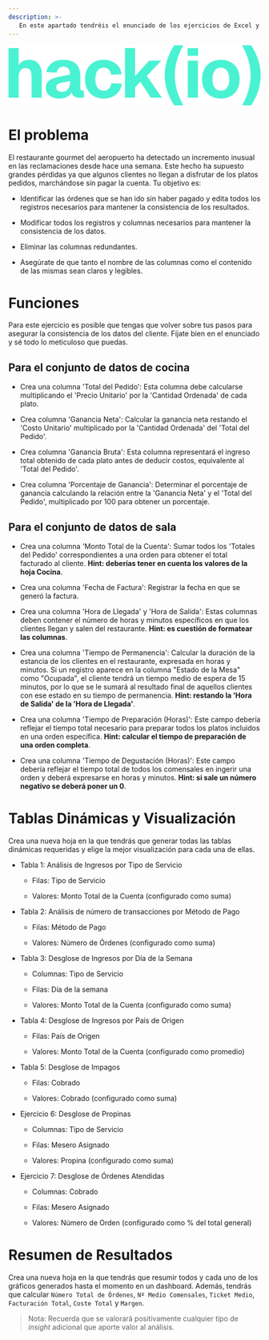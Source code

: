 ```yaml
---
description: >-
   En este apartado tendréis el enunciado de los ejercicios de Excel y la descripción del conjunto de datos que usaremos para prácticar. 
---
```


<div style="text-align: center;">
  <img src="https://github.com/Hack-io-Data/Imagenes/blob/main/01-LogosHackio/logo_celeste@4x.png?raw=true" alt="esquema" />
</div>


# El problema 

El restaurante gourmet del aeropuerto ha detectado un incremento inusual en las reclamaciones desde hace una semana. Este hecho ha supuesto grandes pérdidas ya que algunos clientes no llegan a disfrutar de los platos pedidos, marchándose sin pagar la cuenta. Tu objetivo es: 

- Identificar las órdenes que se han ido sin haber pagado y edita todos los registros necesarios para mantener la consistencia de los resultados.

- Modificar todos los registros y columnas necesarios para mantener la consistencia de los datos.

- Eliminar las columnas redundantes.

- Asegúrate de que tanto el nombre de las columnas como el contenido de las mismas sean claros y legibles.

# Funciones

Para este ejercicio es posible que tengas que volver sobre tus pasos para asegurar la consistencia de los datos del cliente. Fíjate bien en el enunciado y sé todo lo meticuloso que puedas.

## Para el conjunto de datos de cocina

- Crea una columna 'Total del Pedido': Esta columna debe calcularse multiplicando el 'Precio Unitario' por la 'Cantidad Ordenada' de cada plato.

- Crea columna 'Ganancia Neta': Calcular la ganancia neta restando el 'Costo Unitario' multiplicado por la 'Cantidad Ordenada' del 'Total del Pedido'.

- Crea columna 'Ganancia Bruta': Esta columna representará el ingreso total obtenido de cada plato antes de deducir costos, equivalente al 'Total del Pedido'.

- Crea columna 'Porcentaje de Ganancia': Determinar el porcentaje de ganancia calculando la relación entre la 'Ganancia Neta' y el 'Total del Pedido', multiplicado por 100 para obtener un porcentaje.

## Para el conjunto de datos de sala

- Crea una columna 'Monto Total de la Cuenta': Sumar todos los 'Totales del Pedido' correspondientes a una orden para obtener el total facturado al cliente. **Hint: deberías tener en cuenta los valores de la hoja Cocina**.

- Crea una columna 'Fecha de Factura': Registrar la fecha en que se generó la factura.

- Crea una columna 'Hora de Llegada' y 'Hora de Salida': Estas columnas deben contener el número de horas y minutos específicos en que los clientes llegan y salen del restaurante. **Hint: es cuestión de formatear las columnas**.

- Crea una  columna 'Tiempo de Permanencia': Calcular la duración de la estancia de los clientes en el restaurante, expresada en horas y minutos. Si un registro aparece en la columna "Estado de la Mesa" como "Ocupada", el cliente tendrá un tiempo medio de espera de 15 minutos, por lo que se le sumará al resultado final de aquellos clientes con ese estado en su tiempo de permanencia. **Hint: restando la 'Hora de Salida' de la 'Hora de Llegada'**.

- Crea una columna 'Tiempo de Preparación (Horas)': Este campo debería reflejar el tiempo total necesario para preparar todos los platos incluidos en una orden específica. **Hint: calcular el tiempo de preparación de una orden completa**.

- Crea una columna 'Tiempo de Degustación (Horas)': Este campo debería reflejar el tiempo total de todos los comensales en ingerir una orden y deberá expresarse en horas y minutos. **Hint: si sale un número negativo se deberá poner un 0**.

# Tablas Dinámicas y Visualización

Crea una nueva hoja en la que tendrás que generar todas las tablas dinámicas requeridas y elige la mejor visualización para cada una de ellas.

- Tabla 1: Análisis de Ingresos por Tipo de Servicio

    - Filas: Tipo de Servicio

    - Valores: Monto Total de la Cuenta (configurado como suma)


-  Tabla 2: Análisis de número de transacciones por Método de Pago

    - Filas: Método de Pago 

    - Valores: Número de Órdenes (configurado como suma)


-  Tabla 3: Desglose de Ingresos por Día de la Semana

    - Columnas: Tipo de Servicio

    - Filas: Día de la semana

    - Valores: Monto Total de la Cuenta (configurado como suma)

- Tabla 4: Desglose de Ingresos por País de Origen

    - Filas: País de Origen

    - Valores: Monto Total de la Cuenta (configurado como promedio)


- Tabla 5: Desglose de Impagos

    - Filas: Cobrado

    - Valores: Cobrado (configurado como suma)

- Ejercicio 6: Desglose de Propinas

    - Columnas: Tipo de Servicio

    - Filas: Mesero Asignado

    - Valores: Propina (configurado como suma)


- Ejercicio 7: Desglose de Órdenes Atendidas

    - Columnas: Cobrado

    - Filas: Mesero Asignado

    - Valores: Número de Orden (configurado como % del total general)



# Resumen de Resultados

Crea una nueva hoja en la que tendrás que resumir todos y cada uno de los gráficos generados hasta el momento en un dashboard. Además, tendrás que calcular `Número Total de Órdenes`, `Nº Medio Comensales`, `Ticket Medio`, `Facturación Total`, `Coste Total` y `Margen`.

> Nota: Recuerda que se valorará positivamente cualquier tipo de *insight* adicional que aporte valor al análisis.
